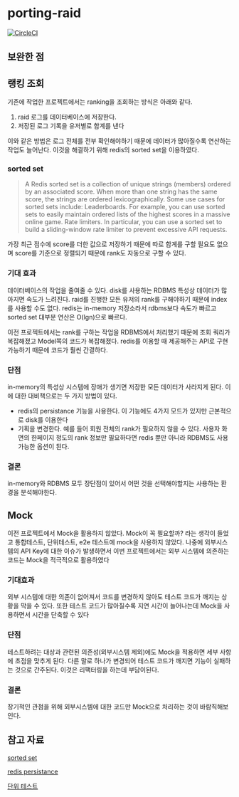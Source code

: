 # porting-raid

[![CircleCI](https://dl.circleci.com/status-badge/img/gh/dimsssss/porting-raid/tree/main.svg?style=svg)](https://dl.circleci.com/status-badge/redirect/gh/dimsssss/porting-raid/tree/main)

## 보완한 점

## 랭킹 조회

기존에 작업한 프로젝트에서는 ranking을 조회하는 방식은 아래와 같다.

1. raid 로그를 데이터베이스에 저장한다.
2. 저장된 로그 기록을 유저별로 합계를 낸다

이와 같은 방법은 로그 전체를 전부 확인해야하기 때문에 데이터가 많아질수록 연산하는 작업도 늘어난다.
이것을 해결하기 위해 redis의 sorted set을 이용하였다.

### sorted set

> A Redis sorted set is a collection of unique strings (members) ordered by an associated score. When more than one string has the same score, the strings are ordered lexicographically. Some use cases for sorted sets include: Leaderboards. For example, you can use sorted sets to easily maintain ordered lists of the highest scores in a massive online game.
Rate limiters. In particular, you can use a sorted set to build a sliding-window rate limiter to prevent excessive API requests.


가장 최근 점수에 score를 더한 값으로 저장하기 때문에 따로 합계를 구할 필요도 없으며 score를 기준으로 정렬되기 때문에 rank도 자동으로 구할 수 있다.

### 기대 효과
데이터베이스의 작업을 줄여줄 수 있다. disk를 사용하는 RDBMS 특성상 데이터가 많아지면 속도가 느려진다. raid를 진행한 모든 유저의 rank를 구해야하기 때문에 index를 사용할 수도 없다. redis는 in-memory 저장소라서 rdbms보다 속도가 빠르고 sorted set 대부분 연산은 O(lgn)으로 빠르다.

이전 프로젝트에서는 rank를 구하는 작업을 RDBMS에서 처리했기 때문에 조회 쿼리가 복잡해졌고 Model쪽의 코드가 복잡해졌다. redis를 이용할 때 제공해주는 API로 구현 가능하기 때문에 코드가 훨씬 간결하다. 

### 단점
in-memory의 특성상 시스템에 장애가 생기면 저장한 모든 데이터가 사라지게 된다. 이에 대한 대비책으로는 두 가지 방법이 있다.

- redis의 persistance 기능을 사용한다. 이 기능에도 4가지 모드가 있지만 근본적으로 disk를 이용한다
- 기획을 변경한다. 예를 들어 회원 전체의 rank가 필요하지 않을 수 있다. 사용자 화면의 한페이지 정도의 rank 정보만 필요하다면 redis 뿐만 아니라 RDBMS도 사용 가능한 옵션이 된다.

### 결론

in-memory와 RDBMS 모두 장단점이 있어서 어떤 것을 선택해야할지는 사용하는 환경을 분석해야한다.

## Mock

이전 프로젝트에서 Mock을 활용하지 않았다. Mock이 꼭 필요할까? 라는 생각이 들었고 통합테스트, 단위테스트, e2e 테스트에 mock을 사용하지 않았다.
나중에 외부시스템의 API Key에 대한 이슈가 발생하면서 이번 프로젝트에서는 외부 시스템에 의존하는 코드는 Mock을 적극적으로 활용하였다

### 기대효과

외부 시스템에 대한 의존이 없어져서 코드를 변경하지 않아도 테스트 코드가 깨지는 상황을 막을 수 있다. 또한 테스트 코드가 많아질수록 지연 시간이 늘어나는데 Mock을 사용하면서 시간을 단축할 수 있다

### 단점

테스트하려는 대상과 관련된 의존성(외부시스템 제외)에도 Mock을 적용하면 세부 사항에 초점을 맞추게 된다.  다른 말로 하나가 변경되어 테스트 코드가 깨지면 기능이 실패하는 것으로 간주된다. 이것은 리팩터링을 하는데 부담이된다.

### 결론

장기적인 관점을 위해 외부시스템에 대한 코드만 Mock으로 처리하는 것이 바람직해보인다.

## 참고 자료

[sorted set](https://redis.io/docs/data-types/sorted-sets/)

[redis persistance](https://redis.io/docs/management/persistence/)

[단위 테스트](https://product.kyobobook.co.kr/detail/S000001805070)